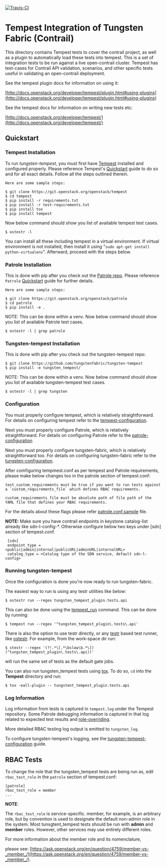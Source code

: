 [![Travis-CI](https://travis-ci.com/tungstenfabric/tungsten-tempest.svg?branch=master)](https://travis-ci.com/tungstenfabric/tungsten-tempest)

# Tempest Integration of Tungsten Fabric (Contrail)

This directory contains Tempest tests to cover the contrail project, as well as a plugin to automatically load these tests into tempest. This is a set of integration tests to be run against a live open-contrail cluster. Tempest has test-cases for Contrail API validation, scenarios, and other specific tests useful in validating an open-contrail deployment.

See the tempest plugin docs for information on using it:

[http://docs.openstack.org/developer/tempest/plugin.html#using-plugins](http://docs.openstack.org/developer/tempest/plugin.html#using-plugins)

See the tempest docs for information on writing new tests etc:

[http://docs.openstack.org/developer/tempest/](http://docs.openstack.org/developer/tempest/)


## Quickstart

### Tempest Installation

To run *tungsten-tempest*, you must first have [Tempest](https://docs.openstack.org/tempest) installed and configured properly. Please reference Tempest's [Quickstart](https://docs.openstack.org/tempest/latest/overview.html#quickstart) guide to do so and for all exact details. Follow all the steps outlined therein.

	Here are some sample steps:

	$ git clone https://git.openstack.org/openstack/tempest
	$ cd tempest
	$ pip install -r requirements.txt
	$ pip install -r test-requirements.txt
	$ pip install tox
	$ pip install tempest

Now below command should show you list of available tempest test cases.

	$ ostestr -l

You can install all these including tempest in a virtual environment. If virtual environment is not installed, then install it using "`sudo apt-get install python-virtualenv`". Afterward, proceed with the steps below.

### Patrole Installation

This is done with pip after you check out the [Patrole repo](https://github.com/openstack/patrole "Patrole repo"). Please reference `Patrole` [Quickstart](https://docs.openstack.org/patrole/latest/overview.html?highlight=quickstart#quickstart) guide for further details.

    Here are some sample steps:

	$ git clone https://git.openstack.org/openstack/patrole
	$ cd patrole
	$ pip install -e .

NOTE: This can be done within a venv.
Now below command should show you list of available Patrole test cases.
	
	$ ostestr -l | grep patrole

### Tungsten-tempest Installation

This is done with pip after you check out the tungsten-tempest repo:

	$ git clone https://github.com/tungstenfabric/tungsten-tempest
	$ pip install -e tungsten_tempest/

NOTE: This can be done within a venv.
Now below command should show you list of available tungsten-tempest test cases.

	$ ostestr -l | grep tungsten

### Configuration

You must properly configure tempest, which is relatively straightforward. For details on configuring tempest refer to the [tempest-configuration](https://docs.openstack.org/tempest/latest/configuration.html).

Next you must properly configure Patrole, which is relatively straightforward. For details on configuring Patrole refer to the [patrole-configuration](https://docs.openstack.org/patrole/latest/configuration.html)

Next you must properly configure tungsten-fabric, which is relatively straightforward too. For details on configuring tungsten-fabric refer to the [tungsten-configuration](https://github.com/tungstenfabric/tungsten-tempest/blob/master/doc/source/configuration.rst).

After comfiguring tempmest.conf as per tempest and Patrole requirements, please make below changes too in the patrole section of tempest.conf:

    test_custom_requirements must be true if you want to run tests against a `custom_requirements_file` which defines RBAC requirements.

    custom_requirements_file must be absolute path of file path of the YAML file that defines your RBAC requirements.

For the details about these flags please refer [patrole.conf.sample](https://docs.openstack.org/patrole/latest/configuration.html#sample-configuration-file) file.


**NOTE:** Make sure you have contrail endpoints in keystone catalog-list already like sdn-l-config-*. Otherwise configure below two keys under [sdn] section of tempest.conf.

     [sdn]
     endpoint_type = <public|admin|internal|publicURL|adminURL|internalURL>
     catalog_type = <Catalog type of the SDN service, default sdn-l-config>

### Running tungsten-tempest 

Once the configuration is done you're now ready to run tungsten-fabric.

The easiest way to run is using any testr utilities like below:

	$ ostestr run --regex tungsten_tempest_plugin.tests.api

This can also be done using the [tempest_run](https://docs.openstack.org/tempest/latest/run.html) command. This can be done by running:

	$ tempest run --regex '^tungsten_tempest_plugin\.tests\.api'

There is also the option to use testr directly, or any [testr](https://testrepository.readthedocs.org/en/latest/MANUAL.html) based test runner, like [ostestr](https://docs.openstack.org/os-testr/latest/). For example, from the work-space dir run:

	$ stestr --regex '(?!.*\[.*\bslow\b.*\])(^tungsten_tempest_plugin\.tests\.api))'

will run the same set of tests as the default gate jobs.

You can also run tungsten_tempest tests using [tox](https://tox.readthedocs.io/en/latest/). To do so, ``cd`` into the **Tempest** directory and run:

	$ tox -eall-plugin -- tungstent_tempest_plugin.tests.api

### Log Information

Log information from tests is captured in ``tempest.log`` under the Tempest repository. Some Patrole debugging information is captured in that log related to expected test results and [role-overriding](https://docs.openstack.org/patrole/latest/test_writing_guide.html?highlight=role%20overriding#role-overriding).

More detailed RBAC testing log output is emitted to ``tungsten_log``.

To configure tungsten-tempest's logging, see the [tungsten-tempest-configuration](https://github.com/tungstenfabric/tungsten-tempest/blob/master/doc/source/configuration.rst) guide.


## RBAC Tests

To change the role that the tungsten_tempest tests are being run as, edit ``rbac_test_role`` in the ``patrole`` section of tempest.conf:

    [patrole]
    rbac_test_role = member
    ...

**NOTE**:

The ``rbac_test_role`` is service-specific. member, for example, is an arbitrary role, but by convention is used to designate the default non-admin role in the system. Most tunsgtent_tempest tests should be run with **admin** and **member** roles. However, other services may use entirely different roles.

For more information about the member role and its nomenclature,

please see: [https://ask.openstack.org/en/question/4759/member-vs-_member_/](https://ask.openstack.org/en/question/4759/member-vs-_member_/).


